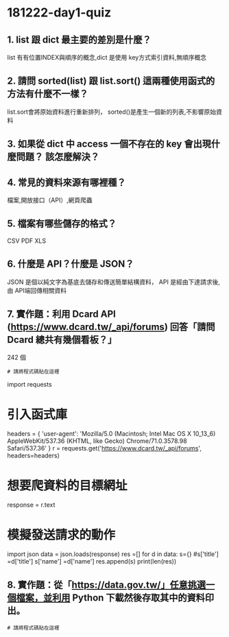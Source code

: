 # 181222-day1-quiz

## 1. list 跟 dict 最主要的差別是什麼？
list 有有位置INDEX與順序的概念,dict 是使用 key方式索引資料,無順序概念

## 2. 請問 sorted(list) 跟 list.sort() 這兩種使用函式的方法有什麼不一樣？
list.sort會將原始資料進行重新排列，
sorted()是產生一個新的列表,不影響原始資料

## 3. 如果從 dict 中 access 一個不存在的 key 會出現什麼問題？ 該怎麼解決？


## 4. 常見的資料來源有哪裡種？
檔案,開放接口（API）,網頁爬蟲
## 5. 檔案有哪些儲存的格式？
CSV   PDF XLS
## 6. 什麼是 API？什麼是 JSON？
JSON 是個以純文字為基底去儲存和傳送簡單結構資料，
API 是經由下達請求後,由 API端回傳相關資料

## 7. 實作題：利用 Dcard API (https://www.dcard.tw/_api/forums) 回答「請問 Dcard 總共有幾個看板？」
242 個
```
# 請將程式碼貼在這裡
```
import requests
# 引入函式庫
headers = {
    'user-agent': 'Mozilla/5.0 (Macintosh; Intel Mac OS X 10_13_6) AppleWebKit/537.36 (KHTML, like Gecko) Chrome/71.0.3578.98 Safari/537.36'
}
r = requests.get('https://www.dcard.tw/_api/forums', headers=headers)
# 想要爬資料的目標網址
response = r.text
# 模擬發送請求的動作
import json
data = json.loads(response)
res =[]
for d in data:
    s={}
    #s['title'] =d['title']
    s['name'] =d['name']
    res.append(s)
print(len(res))


## 8. 實作題：從「https://data.gov.tw/」任意挑選一個檔案，並利用 Python 下載然後存取其中的資料印出。

```
# 請將程式碼貼在這裡
```




